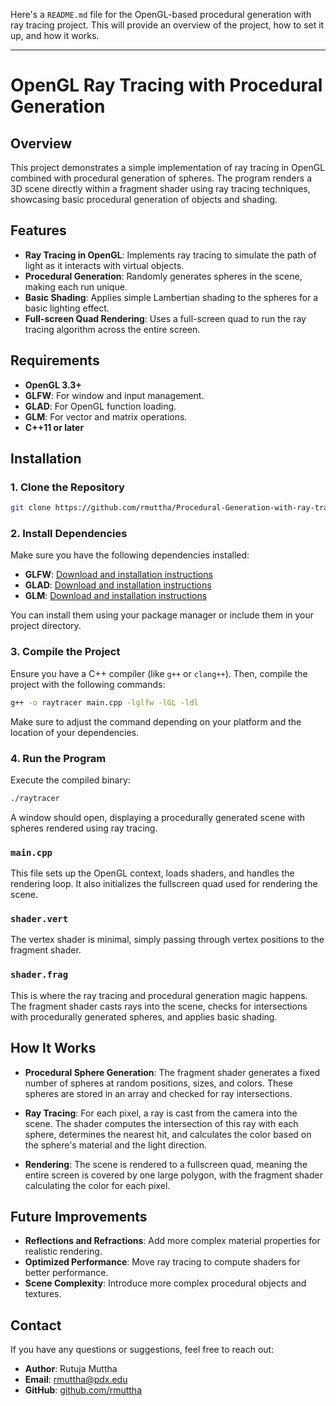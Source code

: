 Here's a `README.md` file for the OpenGL-based procedural generation with ray tracing project. This will provide an overview of the project, how to set it up, and how it works.

---

# OpenGL Ray Tracing with Procedural Generation

## Overview

This project demonstrates a simple implementation of ray tracing in OpenGL combined with procedural generation of spheres. The program renders a 3D scene directly within a fragment shader using ray tracing techniques, showcasing basic procedural generation of objects and shading.

## Features

- **Ray Tracing in OpenGL**: Implements ray tracing to simulate the path of light as it interacts with virtual objects.
- **Procedural Generation**: Randomly generates spheres in the scene, making each run unique.
- **Basic Shading**: Applies simple Lambertian shading to the spheres for a basic lighting effect.
- **Full-screen Quad Rendering**: Uses a full-screen quad to run the ray tracing algorithm across the entire screen.

## Requirements

- **OpenGL 3.3+**
- **GLFW**: For window and input management.
- **GLAD**: For OpenGL function loading.
- **GLM**: For vector and matrix operations.
- **C++11 or later**

## Installation

### 1. Clone the Repository
```bash
git clone https://github.com/rmuttha/Procedural-Generation-with-ray-tracing
```

### 2. Install Dependencies

Make sure you have the following dependencies installed:

- **GLFW**: [Download and installation instructions](https://www.glfw.org/download.html)
- **GLAD**: [Download and installation instructions](https://glad.dav1d.de/)
- **GLM**: [Download and installation instructions](https://glm.g-truc.net/0.9.9/index.html)

You can install them using your package manager or include them in your project directory.

### 3. Compile the Project

Ensure you have a C++ compiler (like `g++` or `clang++`). Then, compile the project with the following commands:

```bash
g++ -o raytracer main.cpp -lglfw -lGL -ldl
```

Make sure to adjust the command depending on your platform and the location of your dependencies.

### 4. Run the Program

Execute the compiled binary:

```bash
./raytracer
```

A window should open, displaying a procedurally generated scene with spheres rendered using ray tracing.


### `main.cpp`

This file sets up the OpenGL context, loads shaders, and handles the rendering loop. It also initializes the fullscreen quad used for rendering the scene.

### `shader.vert`

The vertex shader is minimal, simply passing through vertex positions to the fragment shader.

### `shader.frag`

This is where the ray tracing and procedural generation magic happens. The fragment shader casts rays into the scene, checks for intersections with procedurally generated spheres, and applies basic shading.

## How It Works

- **Procedural Sphere Generation**: The fragment shader generates a fixed number of spheres at random positions, sizes, and colors. These spheres are stored in an array and checked for ray intersections.
  
- **Ray Tracing**: For each pixel, a ray is cast from the camera into the scene. The shader computes the intersection of this ray with each sphere, determines the nearest hit, and calculates the color based on the sphere's material and the light direction.

- **Rendering**: The scene is rendered to a fullscreen quad, meaning the entire screen is covered by one large polygon, with the fragment shader calculating the color for each pixel.

## Future Improvements

- **Reflections and Refractions**: Add more complex material properties for realistic rendering.
- **Optimized Performance**: Move ray tracing to compute shaders for better performance.
- **Scene Complexity**: Introduce more complex procedural objects and textures.

## Contact

If you have any questions or suggestions, feel free to reach out:

- **Author**: Rutuja Muttha
- **Email**: rmuttha@pdx.edu
- **GitHub**: [github.com/rmuttha](https://github.com/rmuttha)

